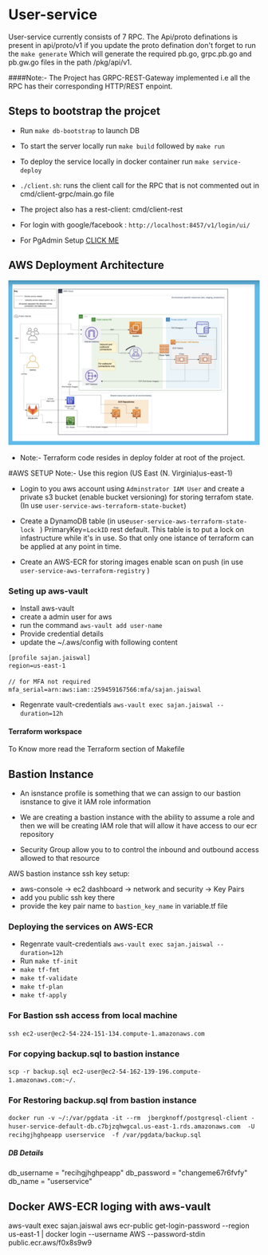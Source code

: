 # User-service

User-service currently consists of 7 RPC. The Api/proto definations is present in api/proto/v1 if you update the proto defination don't forget to run the `make generate` 
Which will generate the required pb.go, grpc.pb.go and pb.gw.go files in the path /pkg/api/v1.

####Note:-
 The Project has GRPC-REST-Gateway implemented i.e all the RPC has their corresponding HTTP/REST enpoint.

## Steps to bootstrap the projcet
* Run `make db-bootstrap` to launch DB
* To start the server locally run `make build` followed by `make run`
* To deploy the service locally in  docker container run `make service-deploy`


* `./client.sh`: runs the client call for  the RPC that is not commented out  in cmd/client-grpc/main.go file

* The project also has a rest-client: cmd/client-rest

 * For login with google/facebook : `http://localhost:8457/v1/login/ui/`
  
  * For PgAdmin Setup [CLICK ME](https://medium.com/@sjnjaiswal/postgres-in-a-docker-container-simplified-b7e97ef30cfb)
  
  
## AWS Deployment Architecture 
![aws-architecture](./deploy/AWS-ECS.png)




* Note:-
   Terraform code resides in deploy folder at root of the project.




#AWS SETUP
Note:- Use this  region (US East (N. Virginia)us-east-1) 
* Login to you aws account using `Adminstrator IAM User` and  create a private s3 bucket (enable bucket versioning)
for storing terrafom state.(In use `user-service-aws-terraform-state-bucket`)

* Create a DynamoDB table (in use`user-service-aws-terraform-state-lock
` ) PrimaryKey=`LockID`  rest default. This table is to  put a lock on infastructure while it's in use. So that only one istance of terraform can be applied at any point in time.
  
* Create an AWS-ECR for storing images enable scan on push (in use `user-service-aws-terraform-registry` ) 



### Seting up aws-vault
* Install aws-vault
* create a admin user for aws
* run the command `aws-vault add user-name`
* Provide credential details
* update the ~/.aws/config with following content
 ```
[profile sajan.jaiswal]
region=us-east-1

// for MFA not required
mfa_serial=arn:aws:iam::259459167566:mfa/sajan.jaiswal
   ``` 
* Regenrate vault-credentials
`aws-vault exec sajan.jaiswal --duration=12h`


#### Terraform workspace
To Know more read the Terraform section of Makefile
## Bastion Instance
* An isnstance profile is something that we can assign to our bastion isnstance to give it IAM role information

* We are creating a bastion  instance with the ability to assume a role and then we will be creating IAM role that will allow it have access to our ecr repository


* Security Group allow you to to control the inbound and outbound access  allowed to that resource


 AWS bastion instance ssh key setup: 
* aws-console ->  ec2 dashboard -> network and security -> Key Pairs
* add you public ssh key there
* provide the key  pair name to `bastion_key_name` in variable.tf file



### Deploying the services on AWS-ECR
* Regenrate vault-credentials
`aws-vault exec sajan.jaiswal --duration=12h`
* Run `make tf-init`
* `make tf-fmt`
* `make tf-validate`
* `make tf-plan`
* `make tf-apply`



### For Bastion ssh access from local machine
`ssh ec2-user@ec2-54-224-151-134.compute-1.amazonaws.com`
### For copying backup.sql to bastion instance
`scp -r backup.sql ec2-user@ec2-54-162-139-196.compute-1.amazonaws.com:~/.`
### For Restoring backup.sql from bastion instance

 ``` docker run -v ~/:/var/pgdata -it --rm  jbergknoff/postgresql-client -huser-service-default-db.c7bjzqhwgcal.us-east-1.rds.amazonaws.com  -U recihgjhghpeapp userservice  -f /var/pgdata/backup.sql ```


##### DB Details
db_username = "recihgjhghpeapp"
db_password = "changeme67r6fvfy"
db_name     = "userservice"


## Docker AWS-ECR loging with aws-vault 
aws-vault exec sajan.jaiswal  aws ecr-public get-login-password --region us-east-1 | docker login --username AWS --password-stdin public.ecr.aws/f0x8s9w9


